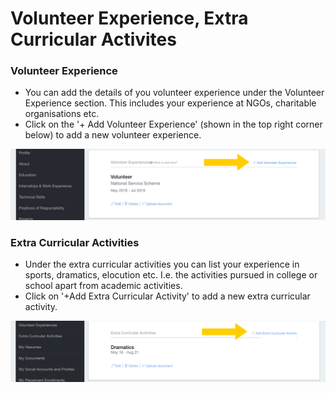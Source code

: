 # Volunteer Experience, Extra Curricular Activites

### Volunteer Experience

* You can add the details of you volunteer experience under the Volunteer Experience section. This includes your experience at NGOs, charitable organisations etc. 
* Click on the '+ Add Volunteer Experience' \(shown in the top right corner below\) to add a new volunteer experience.

![](../../.gitbook/assets/image%20%28188%29.png)

### Extra Curricular Activities

* Under the extra curricular activities you can list your experience in sports, dramatics, elocution etc. I.e. the activities pursued in college or school apart from academic activities.
* Click on '+Add Extra Curricular Activity' to add a new extra curricular activity.

![](../../.gitbook/assets/image%20%28192%29.png)




